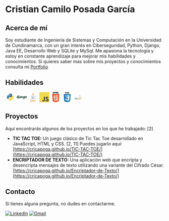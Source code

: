 # Cristian Camilo Posada García

## Acerca de mí

Soy estudiante de Ingeniería de Sistemas y Computación en la Universidad de Cundinamarca, con un gran interés en Ciberseguridad, Python, Django, Java EE, Desarrollo Web y SQLite y MySql. Me apasiona la tecnología y estoy en constante aprendizaje para mejorar mis habilidades y conocimientos.
Si quieres saber mas sobre mis proyectos y conocimientos consulta mi <a href="https://cricapoga.github.io/CRICAPOGA/">Portfolio</a>

## Habilidades

<code><img height="32" src="https://raw.githubusercontent.com/github/explore/80688e429a7d4ef2fca1e82350fe8e3517d3494d/topics/python/python.png" alt="Python"/></code>
<code><img height="32" src="https://raw.githubusercontent.com/github/explore/80688e429a7d4ef2fca1e82350fe8e3517d3494d/topics/django/django.png" alt="django"/></code>
<code><img height="32" src="https://raw.githubusercontent.com/github/explore/80688e429a7d4ef2fca1e82350fe8e3517d3494d/topics/java/java.png" alt="Java"/></code>
<code><img height="32" src="https://raw.githubusercontent.com/github/explore/80688e429a7d4ef2fca1e82350fe8e3517d3494d/topics/javascript/javascript.png" alt="Javascript"/></code>
<code><img height="32" src="https://raw.githubusercontent.com/github/explore/80688e429a7d4ef2fca1e82350fe8e3517d3494d/topics/html/html.png" alt="HTML5"/></code>
<code><img height="32" src="https://raw.githubusercontent.com/github/explore/80688e429a7d4ef2fca1e82350fe8e3517d3494d/topics/css/css.png" alt="CSS"/></code>
<code><img height="32" src="https://raw.githubusercontent.com/github/explore/80688e429a7d4ef2fca1e82350fe8e3517d3494d/topics/mysql/mysql.png" alt="MySQL"/></code>
## Proyectos

Aquí encontrarás algunos de los proyectos en los que he trabajado: [2]

*   **TIC TAC TOE:** Un juego clásico de Tic Tac Toe desarrollado en JavaScript, HTML y CSS. [2, 11] Puedes jugarlo aquí: [https://cricapoga.github.io/TIC-TAC-TOE/](https://cricapoga.github.io/TIC-TAC-TOE/)
*   **ENCRIPTADOR DE TEXTO:** Una aplicación web que encripta y desencripta mensajes de texto utilizando una variante del Cifrado César. [https://cricapoga.github.io/Encriptador-de-Texto/](https://cricapoga.github.io/Encriptador-de-Texto/)

## Contacto

Si tienes alguna pregunta, no dudes en contactarme.

<a href="https://www.linkedin.com/in/cricapoga/" title="LinkedIn">
  <img src="https://img.shields.io/badge/-Linkedin-0e76a8?style=flat-square&logo=Linkedin&logoColor=white&link=LINK-DO-SEU-LINKEDIN" alt="LinkedIn"/></a>
<a href="camilochoposada2@gmail.com" title="Gmail">
  <img src="https://img.shields.io/badge/-Gmail-FF0000?style=flat-square&labelColor=FF0000&logo=gmail&logoColor=white&link=LINK-DO-SEU-GMAIL" alt="Gmail"/></a>
